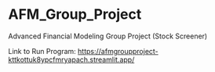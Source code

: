 # AFM_Group_Project
Advanced Financial Modeling Group Project (Stock Screener)


Link to Run Program:
https://afmgroupproject-kttkottuk8ypcfmryapach.streamlit.app/

